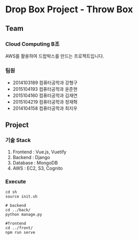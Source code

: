 # Drop Box Project - Throw Box

## Team

### Cloud Computing B조

AWS를 활용하여 드랍박스를 만드는 프로젝트입니다.

### 팀원 

- 2014103189 컴퓨터공학과 강형구
- 2015104193 컴퓨터공학과 윤준현
- 2015104160 컴퓨터공학과 김재연
- 2015104219 컴퓨터공학과 정재혁
- 2014104158 컴퓨터공학과 최지우

## Project

### 기술 Stack

1. Frontend : Vue.js, Vuetify
2. Backend : Django
3. Database : MongoDB
4. AWS : EC2, S3, Cognito

### Execute

```shell
cd sh
source init.sh

# backend
cd ../back/
python manage.py

#frontend
cd ../front/
npm run serve
```
